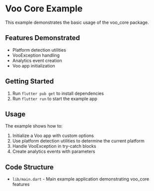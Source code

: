 # Voo Core Example

This example demonstrates the basic usage of the voo_core package.

## Features Demonstrated

- Platform detection utilities
- VooException handling
- Analytics event creation
- Voo app initialization

## Getting Started

1. Run `flutter pub get` to install dependencies
2. Run `flutter run` to start the example app

## Usage

The example shows how to:

1. Initialize a Voo app with custom options
2. Use platform detection utilities to determine the current platform
3. Handle VooException in try-catch blocks
4. Create analytics events with parameters

## Code Structure

- `lib/main.dart` - Main example application demonstrating voo_core features
